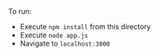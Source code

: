 To run:

- Execute `npm install` from this directory
- Execute `node app.js`
- Navigate to `localhost:3000`